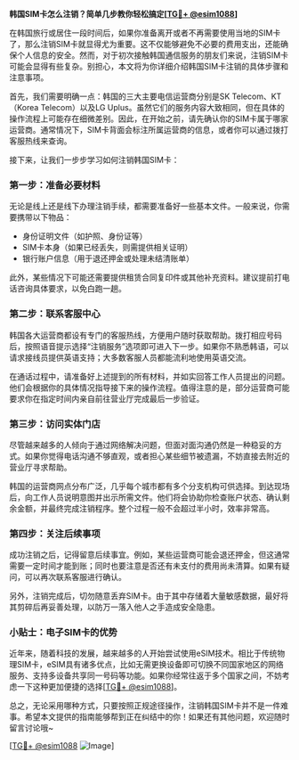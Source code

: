 **韩国SIM卡怎么注销？简单几步教你轻松搞定[[TG💪+ @esim1088](https://t.me/s/esim1088)]**

在韩国旅行或居住一段时间后，如果你准备离开或者不再需要使用当地的SIM卡了，那么注销SIM卡就显得尤为重要。这不仅能够避免不必要的费用支出，还能确保个人信息的安全。然而，对于初次接触韩国通信服务的朋友们来说，注销SIM卡可能会显得有些复杂。别担心，本文将为你详细介绍韩国SIM卡注销的具体步骤和注意事项。

首先，我们需要明确一点：韩国的三大主要电信运营商分别是SK Telecom、KT（Korea Telecom）以及LG Uplus。虽然它们的服务内容大致相同，但在具体的操作流程上可能存在细微差别。因此，在开始之前，请先确认你的SIM卡属于哪家运营商。通常情况下，SIM卡背面会标注所属运营商的信息，或者你可以通过拨打客服热线来查询。

接下来，让我们一步步学习如何注销韩国SIM卡：

### 第一步：准备必要材料

无论是线上还是线下办理注销手续，都需要准备好一些基本文件。一般来说，你需要携带以下物品：
- 身份证明文件（如护照、身份证等）
- SIM卡本身（如果已经丢失，则需提供相关证明）
- 银行账户信息（用于退还押金或处理未结清账单）

此外，某些情况下可能还需要提供租赁合同复印件或其他补充资料。建议提前打电话咨询具体要求，以免白跑一趟。

### 第二步：联系客服中心

韩国各大运营商都设有专门的客服热线，方便用户随时获取帮助。拨打相应号码后，按照语音提示选择“注销服务”选项即可进入下一步。如果你不熟悉韩语，可以请求接线员提供英语支持；大多数客服人员都能流利地使用英语交流。

在通话过程中，请准备好上述提到的所有材料，并如实回答工作人员提出的问题。他们会根据你的具体情况指导接下来的操作流程。值得注意的是，部分运营商可能要求你在指定时间内亲自前往营业厅完成最后一步验证。

### 第三步：访问实体门店

尽管越来越多的人倾向于通过网络解决问题，但面对面沟通仍然是一种稳妥的方式。如果你觉得电话沟通不够直观，或者担心某些细节被遗漏，不妨直接去附近的营业厅寻求帮助。

韩国的运营商网点分布广泛，几乎每个城市都有多个分支机构可供选择。到达现场后，向工作人员说明意图并出示所需文件。他们将会协助你检查账户状态、确认剩余金额，并最终完成注销程序。整个过程一般不会超过半小时，效率非常高。

### 第四步：关注后续事项

成功注销之后，记得留意后续事宜。例如，某些运营商可能会退还押金，但这通常需要一定时间才能到账；同时也要注意是否还有未支付的费用尚未清算。如果有疑问，可以再次联系客服进行确认。

另外，注销完成后，切勿随意丢弃SIM卡。由于其中存储着大量敏感数据，最好将其剪碎后再妥善处理，以防万一落入他人之手造成安全隐患。

### 小贴士：电子SIM卡的优势

近年来，随着科技的发展，越来越多的人开始尝试使用eSIM技术。相比于传统物理SIM卡，eSIM具有诸多优点，比如无需更换设备即可切换不同国家地区的网络服务、支持多设备共享同一号码等功能。如果你经常往返于多个国家之间，不妨考虑一下这种更加便捷的选择[[TG💪+ @esim1088](https://t.me/s/esim1088)]。

总之，无论采用哪种方式，只要按照正规途径操作，注销韩国SIM卡并不是一件难事。希望本文提供的指南能够帮到正在纠结中的你！如果还有其他问题，欢迎随时留言讨论哦~

[[TG💪+ @esim1088](https://t.me/s/esim1088) ![Image](https://i.postimg.cc/4NQfJmqS/Snipaste-2025-05-13-00-14-12.png)]